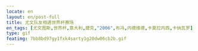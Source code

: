 ```yaml
---
locate: en
layout: en/post-full
title: 尤文队友相遇世界杯赛场
en_tags: [尤文图斯,世界杯,意大利,捷克,"2006",布冯,内德维德,卡莫拉内西,卡纳瓦罗]
type: gif
featimg: 7bb8bd97gy1fxk4sarty1g20dw06cb2b.gif
---
```

